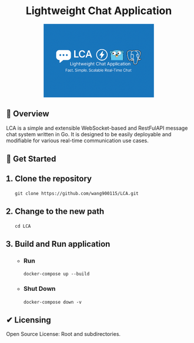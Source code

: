 <!DOCTYPE html>
<html>
  <Body>
    <h1 align="center"><strong>Lightweight Chat Application</strong></h1> 
    <p align="center">
      <img src="assets/banner.png" alt="LCA Banner" width="300"/>
    </p>
    <section > 
      <h1>🚀 Overview</h1>
      <p>LCA is a simple and extensible WebSocket-based and RestFulAPI message chat system written in Go. It is designed to be easily deployable and modifiable for various real-time communication use cases.</p>
    </section>
    <section>
      <h1>🎯 Get Started </h1>
      <ol>
      <h2><li>Clone the repository</li></h2>
        <code>git clone https://github.com/wang900115/LCA.git</code>
      <h2><li>Change to the new path</li></h2>
        <code>cd LCA</code>
      <h2><li>Build and Run application</li></h2>
      <ul>
        <h3><li>Run</li></h3>
          <code>docker-compose up --build </code>
        <h3><li>Shut Down </li></h3>
          <code>docker-compose down -v</code>
        </ul>
      </ol>
    </section>
    <section>
      <h1>✔ Licensing</h1>
      <p>Open Source License: Root and subdirectories.</p>
    </section>
  </Body>
</html>







